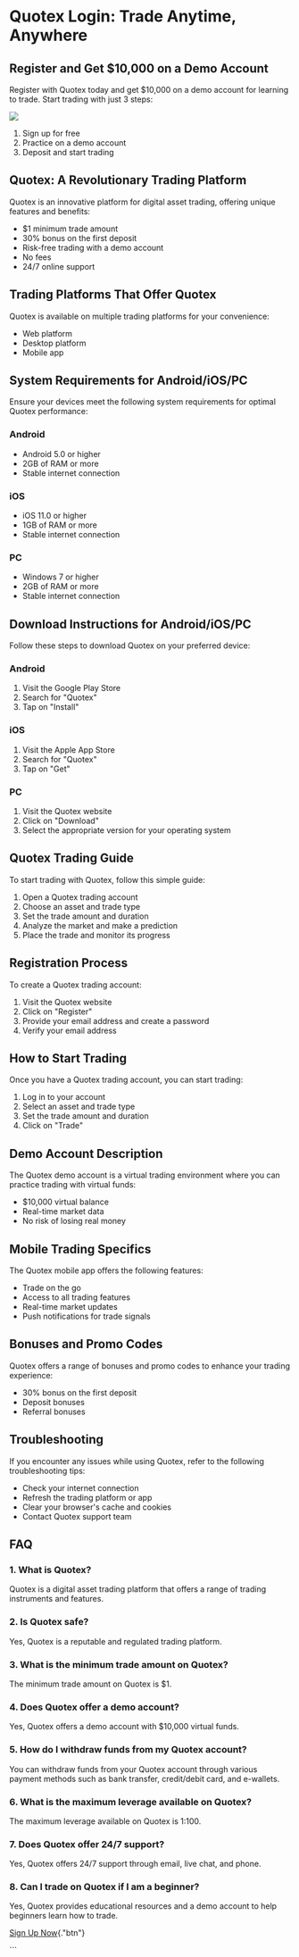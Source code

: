 # Quotex Login: Trade Anytime, Anywhere

## Register and Get \$10,000 on a Demo Account

Register with Quotex today and get \$10,000 on a demo account for
learning to trade. Start trading with just 3 steps:

[![](https://static.quotex.io/files/3_en/300_250.jpg)](https://traff.sbs/brokerqxlid)

1.  Sign up for free
2.  Practice on a demo account
3.  Deposit and start trading

## Quotex: A Revolutionary Trading Platform

Quotex is an innovative platform for digital asset trading, offering
unique features and benefits:

-   \$1 minimum trade amount
-   30% bonus on the first deposit
-   Risk-free trading with a demo account
-   No fees
-   24/7 online support

## Trading Platforms That Offer Quotex

Quotex is available on multiple trading platforms for your convenience:

-   Web platform
-   Desktop platform
-   Mobile app

## System Requirements for Android/iOS/PC

Ensure your devices meet the following system requirements for optimal
Quotex performance:

### Android

-   Android 5.0 or higher
-   2GB of RAM or more
-   Stable internet connection

### iOS

-   iOS 11.0 or higher
-   1GB of RAM or more
-   Stable internet connection

### PC

-   Windows 7 or higher
-   2GB of RAM or more
-   Stable internet connection

## Download Instructions for Android/iOS/PC

Follow these steps to download Quotex on your preferred device:

### Android

1.  Visit the Google Play Store
2.  Search for "Quotex"
3.  Tap on "Install"

### iOS

1.  Visit the Apple App Store
2.  Search for "Quotex"
3.  Tap on "Get"

### PC

1.  Visit the Quotex website
2.  Click on "Download"
3.  Select the appropriate version for your operating system

## Quotex Trading Guide

To start trading with Quotex, follow this simple guide:

1.  Open a Quotex trading account
2.  Choose an asset and trade type
3.  Set the trade amount and duration
4.  Analyze the market and make a prediction
5.  Place the trade and monitor its progress

## Registration Process

To create a Quotex trading account:

1.  Visit the Quotex website
2.  Click on "Register"
3.  Provide your email address and create a password
4.  Verify your email address

## How to Start Trading

Once you have a Quotex trading account, you can start trading:

1.  Log in to your account
2.  Select an asset and trade type
3.  Set the trade amount and duration
4.  Click on "Trade"

## Demo Account Description

The Quotex demo account is a virtual trading environment where you can
practice trading with virtual funds:

-   \$10,000 virtual balance
-   Real-time market data
-   No risk of losing real money

## Mobile Trading Specifics

The Quotex mobile app offers the following features:

-   Trade on the go
-   Access to all trading features
-   Real-time market updates
-   Push notifications for trade signals

## Bonuses and Promo Codes

Quotex offers a range of bonuses and promo codes to enhance your trading
experience:

-   30% bonus on the first deposit
-   Deposit bonuses
-   Referral bonuses

## Troubleshooting

If you encounter any issues while using Quotex, refer to the following
troubleshooting tips:

-   Check your internet connection
-   Refresh the trading platform or app
-   Clear your browser\'s cache and cookies
-   Contact Quotex support team

## FAQ

### 1. What is Quotex?

Quotex is a digital asset trading platform that offers a range of
trading instruments and features.

### 2. Is Quotex safe?

Yes, Quotex is a reputable and regulated trading platform.

### 3. What is the minimum trade amount on Quotex?

The minimum trade amount on Quotex is \$1.

### 4. Does Quotex offer a demo account?

Yes, Quotex offers a demo account with \$10,000 virtual funds.

### 5. How do I withdraw funds from my Quotex account?

You can withdraw funds from your Quotex account through various payment
methods such as bank transfer, credit/debit card, and e-wallets.

### 6. What is the maximum leverage available on Quotex?

The maximum leverage available on Quotex is 1:100.

### 7. Does Quotex offer 24/7 support?

Yes, Quotex offers 24/7 support through email, live chat, and phone.

### 8. Can I trade on Quotex if I am a beginner?

Yes, Quotex provides educational resources and a demo account to help
beginners learn how to trade.

[Sign Up Now](\%22https://traff.sbs/brokerqxsignup\%22){."btn"}

\`\`\`

